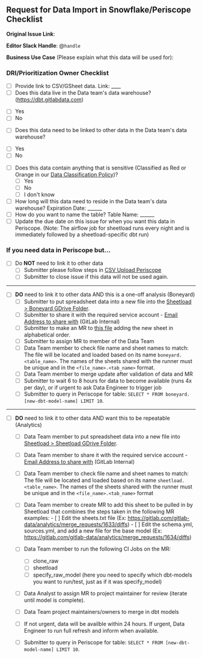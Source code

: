 ## Request for Data Import in Snowflake/Periscope Checklist

<!--
Please complete all items. Ask questions in the #data slack channel
--->

**Original Issue Link**:
<!--
If none, please include a description
--->

**Editor Slack Handle**: @`handle`

**Business Use Case** (Please explain what this data will be used for): 


### DRI/Prioritization Owner Checklist
* [ ]  Provide link to CSV/GSheet data. Link: ____
* [ ]  Does this data live in the Data team's data warehouse? (https://dbt.gitlabdata.com) 
  - [ ] Yes 
  - [ ] No 
* [ ]  Does this data need to be linked to other data in the Data team's data warehouse?
  - [ ] Yes 
  - [ ] No
* [ ] Does this data contain anything that is sensitive (Classified as Red or Orange in our [Data Classification Policy](https://about.gitlab.com/handbook/engineering/security/data-classification-policy.html#data-classification-levels))?
  - [ ] Yes 
  - [ ] No
  - [ ] I don't know
* [ ]  How long will this data need to reside in the Data team's data warehouse? Expiration Date: ______ 
* [ ]  How do you want to name the table? Table Name: ______ 
* [ ]  Update the due date on this issue for when you want this data in Periscope. (Note: The airflow job for sheetload runs every night and is immediately followed by a sheetload-specific dbt run)

### If you need data in Periscope but...

- [ ] Do **NOT** need to link it to other data
    * [ ]  Submitter please follow steps in [CSV Upload Periscope](https://doc.periscopedata.com/article/csv-upload)
    * [ ]  Submitter to close issue if this data will not be used again. 

---

- [ ] **DO** need to link it to other data AND this is a one-off analysis (Boneyard)
    * [ ] Submitter to put spreadsheet data into a new file into the [Sheetload > Boneyard GDrive Folder](https://drive.google.com/open?id=1NdA5CDy2kT653qUdqtCiq_RkmRa-LKqs).
    * [ ] Submitter to share it with the required service account - [Email Address to share with](https://docs.google.com/document/d/1m8kky3DPv2yvH63W4NDYFURrhUwRiMKHI-himxn1r7k/edit?usp=sharing) (GitLab Internal)
    * [ ] Submitter to make an MR to [this file](https://gitlab.com/gitlab-data/analytics/blob/master/extract/sheetload/boneyard/sheets.txt) adding the new sheet in alphabetical order. 
    * [ ] Submitter to assign MR to member of the Data Team
    * [ ] Data Team member to check file name and sheet names to match: The file will be located and loaded based on its name `boneyard.<table_name>`. The names of the sheets shared with the runner must be unique and in the `<file_name>.<tab_name>` format.
    * [ ] Data Team member to merge update after validation of data and MR
    * [ ] Submitter to wait 6 to 8 hours for data to become available (runs 4x per day), or if urgent to ask Data Engineer to trigger job
    * [ ] Submitter to query in Periscope for table: ``` SELECT * FROM boneyard.[new-dbt-model-name] LIMIT 10 ```.

---

- [ ] **DO** need to link it to other data AND want this to be repeatable (Analytics)
    * [ ]  Data Team member to put spreadsheet data into a new file into [Sheetload > Sheetload GDrive Folder](https://drive.google.com/drive/folders/1F5jKClNEsQstngbrh3UYVzoHAqPTf-l0).
    * [ ]  Data Team member to share it with the required service account - [Email Address to share with](https://docs.google.com/document/d/1m8kky3DPv2yvH63W4NDYFURrhUwRiMKHI-himxn1r7k/edit?usp=sharing) (GitLab Internal)
    * [ ]  Data Team member to check file name and sheet names to match: The file will be located and loaded based on its name `sheetload.<table_name>`. The names of the sheets shared with the runner must be unique and in the `<file_name>.<tab_name>` format
    * [ ]  Data Team member to create MR to add this sheet to be pulled in by Sheetload that combines the steps taken in the following MR examples:
      - [ ] Edit the sheets.txt file (Ex: https://gitlab.com/gitlab-data/analytics/merge_requests/1633/diffs)
      - [ ] Edit the schema.yml, sources.yml, and add a new file for the base model (Ex: https://gitlab.com/gitlab-data/analytics/merge_requests/1634/diffs)
    * [ ]  Data Team member to run the following CI Jobs on the MR: 
         - [ ] clone_raw
         - [ ] sheetload
         - [ ] specify_raw_model (here you need to specify which dbt-models you want to run/test, just as if it was specify_model)
    * [ ]  Data Analyst to assign MR to project maintainer for review (iterate until model is complete).
    * [ ]  Data Team project maintainers/owners to merge in dbt models 
    * [ ]  If not urgent, data will be availble within 24 hours. If urgent, Data Engineer to run full refresh and inform when available.
    * [ ]  Submitter to query in Periscope for table: ``` SELECT * FROM [new-dbt-model-name] LIMIT 10 ```.

